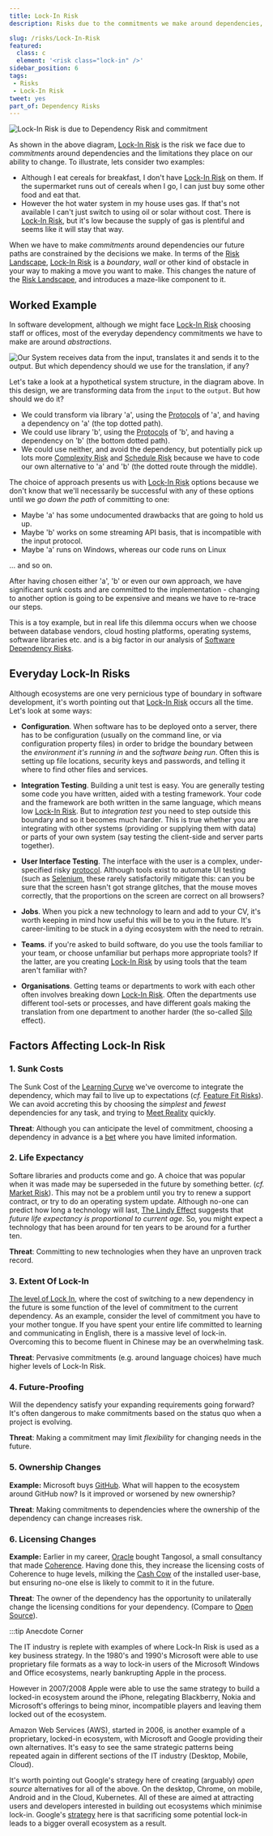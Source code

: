 ```yaml
---
title: Lock-In Risk
description: Risks due to the commitments we make around dependencies, and the limitations they place on our ability to change.

slug: /risks/Lock-In-Risk
featured: 
  class: c
  element: '<risk class="lock-in" />'
sidebar_position: 6
tags:
 - Risks
 - Lock-In Risk
tweet: yes
part_of: Dependency Risks
---
```


<RiskIntro fm={frontMatter} />

![Lock-In Risk is due to Dependency Risk and commitment](/img/generated/risks/posters/lock-in-risk.svg)

As shown in the above diagram, [Lock-In Risk](/tags/Lock-In-Risk) is the risk we face due to _commitments_ around dependencies and the limitations they place on our ability to change.  To illustrate, lets consider two examples:
 
- Although I eat cereals for breakfast, I don't have [Lock-In Risk](/tags/Lock-In-Risk) on them.  If the supermarket runs out of cereals when I go, I can just buy some other food and eat that.
- However the hot water system in my house uses gas.  If that's not available I can't just switch to using oil or solar without cost.  There is [Lock-In Risk](/tags/Lock-In-Risk), but it's low because the supply of gas is plentiful and seems like it will stay that way.

When we have to make _commitments_ around dependencies our future paths are constrained by the decisions we make. In terms of the [Risk Landscape](/risks/Risk-Landscape), [Lock-In Risk](/tags/Lock-In-Risk) is a _boundary_, _wall_ or other kind of obstacle in your way to making a move you want to make.  This changes the nature of the [Risk Landscape](/tags/Risk-Landscape), and introduces a maze-like component to it. 

## Worked Example

In software development, although we might face [Lock-In Risk](/tags/Lock-In-Risk) choosing staff or offices, most of the everyday dependency commitments we have to make are around _abstractions_. 

![Our System receives data from the `input`, translates it and sends it to the `output`.  But which dependency should we use for the translation, if any?](/img/generated/risks/boundary/choices.svg)

Let's take a look at a hypothetical system structure, in the diagram above.  In this design, we are transforming data from the `input` to the `output`.  But how should we do it?

 - We could transform via library 'a', using the [Protocols](/tags/Protocol-Risk) of 'a', and having a dependency on 'a' (the top dotted path).
 - We could use library 'b', using the [Protocols](/tags/Protocol-Risk) of 'b', and having a dependency on 'b' (the bottom dotted path).
 - We could use neither, and avoid the dependency, but potentially pick up lots more [Complexity Risk](/tags/Complexity-Risk) and [Schedule Risk](/tags/Schedule-Risk) because we have to code our own alternative to 'a' and 'b' (the dotted route through the middle).

The choice of approach presents us with [Lock-In Risk](/tags/Lock-In-Risk) options because we don't know that we'll necessarily be successful with any of these options until we _go down the path_ of committing to one:

 - Maybe 'a' has some undocumented drawbacks that are going to hold us up.
 - Maybe 'b' works on some streaming API basis, that is incompatible with the input protocol.
 - Maybe 'a' runs on Windows, whereas our code runs on Linux
 
... and so on.

After having chosen either 'a', 'b' or even our own approach, we have significant sunk costs and are committed to the implementation - changing to another option is going to be expensive and means we have to re-trace our steps.

This is a toy example, but in real life this dilemma occurs when we choose between database vendors, cloud hosting platforms, operating systems, software libraries etc. and is a big factor in our analysis of [Software Dependency Risks](/risks/On-Software-Dependencies).

## Everyday Lock-In Risks

Although ecosystems are one very pernicious type of boundary in software development, it's worth pointing out that [Lock-In Risk](/tags/Lock-In-Risk) occurs all the time.  Let's look at some ways:

- **Configuration**.  When software has to be deployed onto a server, there has to be configuration (usually on the command line, or via configuration property files) in order to bridge the boundary between the _environment it's running in_ and the _software being run_.  Often this is setting up file locations, security keys and passwords, and telling it where to find other files and services.  

- **Integration Testing**.  Building a unit test is easy.  You are generally testing some code you have written, aided with a testing framework.  Your code and the framework are both written in the same language, which means low [Lock-In Risk](/tags/Lock-In-Risk).  But to _integration test_ you need to step outside this boundary and so it becomes much harder.  This is true whether you are integrating with other systems (providing or supplying them with data) or parts of your own system (say testing the client-side and server parts together).  

- **User Interface Testing**.  The interface with the user is a complex, under-specified risky [protocol](/tags/Protocol-Risk).  Although tools exist to automate UI testing (such as [Selenium](https://en.wikipedia.org/wiki/Selenium_(software)), these rarely satisfactorily mitigate this:  can you be sure that the screen hasn't got strange glitches, that the mouse moves correctly, that the proportions on the screen are correct on all browsers?  

- **Jobs**.  When you pick a new technology to learn and add to your CV, it's worth keeping in mind how useful this will be to you in the future.   It's career-limiting to be stuck in a dying ecosystem with the need to retrain.

- **Teams**.  if you're asked to build software, do you use the tools familiar to your team, or choose unfamiliar but perhaps more appropriate tools?   If the latter, are you creating [Lock-In Risk](/tags/Lock-In-Risk) by using tools that the team aren't familiar with?

- **Organisations**. Getting teams or departments to work with each other often involves breaking down [Lock-In Risk](/tags/Lock-In-Risk).  Often the departments use different tool-sets or processes, and have different goals making the translation from one department to another harder (the so-called [Silo](https://en.wikipedia.org/wiki/Information_silo) effect). 



## Factors Affecting Lock-In Risk
 
### 1. Sunk Costs

The Sunk Cost of the [Learning Curve](/tags/Learning-Curve-Risk) we've overcome to integrate the dependency, which may fail to live up to expectations (_cf._ [Feature Fit Risks](/tags/Feature-Fit-Risk)).   We can avoid accreting this by choosing the _simplest_ and _fewest_ dependencies for any task, and trying to [Meet Reality](/thinking/Meeting-Reality) quickly.

**Threat**: Although you can anticipate the level of commitment, choosing a dependency in advance is a [bet](/tags/Bet) where you have limited information.

### 2. Life Expectancy

Softare libraries and products come and go.  A choice that was popular when it was made may be superseded in the future by something better.  (_cf._ [Market Risk](/tags/Market-Risk)).  This may not be a problem until you try to renew a support contract, or try to do an operating system update. Although no-one can predict how long a technology will last, [The Lindy Effect](https://en.wikipedia.org/wiki/Lindy_effect) suggests that _future life expectancy is proportional to current age_.  So, you might expect a technology that has been around for ten years to be around for a further ten.

**Threat**: Committing to new technologies when they have an unproven track record.

### 3. Extent Of Lock-In

[The level of Lock In](Ecosystems), where the cost of switching to a new dependency in the future is some function of the level of commitment to the current dependency.  As an example, consider the level of commitment you have to your mother tongue.  If you have spent your entire life committed to learning and communicating in English, there is a massive level of lock-in.  Overcoming this to become fluent in Chinese may be an overwhelming task.

**Threat**: Pervasive commitments (e.g. around language choices) have much higher levels of Lock-In Risk.

### 4. Future-Proofing

Will the dependency satisfy your expanding requirements going forward? It's often dangerous to make commitments based on the status quo when a project is evolving.

**Threat**: Making a commitment may limit _flexibility_ for changing needs in the future.

### 5. Ownership Changes

**Example:** Microsoft buys [GitHub](https://en.wikipedia.org/wiki/GitHub).  What will happen to the ecosystem around GitHub now?  Is it improved or worsened by new ownership?

**Threat**: Making commitments to dependencies where the ownership of the dependency can change increases risk.

### 6. Licensing Changes

**Example:**  Earlier in my career, [Oracle](https://oracle.com) bought Tangosol, a small consultancy that made [Coherence](https://en.wikipedia.org/wiki/Oracle_Coherence).   Having done this, they increase the licensing costs of Coherence to huge levels, milking the [Cash Cow](https://en.wikipedia.org/wiki/Cash_cow) of the installed user-base, but ensuring no-one else is likely to commit to it in the future.

**Threat**: The owner of the dependency has the opportunity to unilaterally change the licensing conditions for your dependency.  (Compare to [Open Source](../Software-Dependency-Risk)).
  
:::tip Anecdote Corner

The IT industry is replete with examples of where Lock-In Risk is used as a key business strategy.  In the 1980's and 1990's Microsoft were able to use proprietary file formats as a way to lock-in users of the Microsoft Windows and Office ecosystems, nearly bankrupting Apple in the process.  

However in 2007/2008 Apple were able to use the same strategy to build a locked-in ecosystem around the iPhone, relegating Blackberry, Nokia and Microsoft's offerings to being minor, incompatible players and leaving them locked out of the ecosystem.

Amazon Web Services (AWS), started in 2006, is another example of a proprietary, locked-in ecosystem, with Microsoft and Google providing their own alternatives. It's easy to see the same strategic patterns being repeated again in different sections of the IT industry (Desktop, Mobile, Cloud).     

It's worth pointing out Google's strategy here of creating (arguably) _open source_ alternatives for all of the above.  On the desktop, Chrome, on mobile, Android and in the Cloud, Kubernetes.  All of these are aimed at attracting users and developers interested in building out ecosystems which minimise lock-in.  Google's [strategy](https://opensource.google/documentation/reference/why/) here is that sacrificing some potential lock-in leads to a bigger overall ecosystem as a result.     